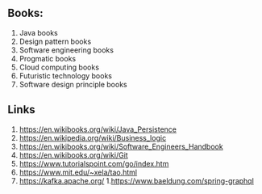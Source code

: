 ## Books:
1. Java books
2. Design pattern books
3. Software engineering books
4. Progmatic books
5. Cloud computing books
6. Futuristic technology books
7. Software design principle books

## Links
1. https://en.wikibooks.org/wiki/Java_Persistence
1. https://en.wikipedia.org/wiki/Business_logic
1. https://en.wikibooks.org/wiki/Software_Engineers_Handbook
1. https://en.wikibooks.org/wiki/Git
1. https://www.tutorialspoint.com/go/index.htm
1. https://www.mit.edu/~xela/tao.html
1. https://kafka.apache.org/
1.https://www.baeldung.com/spring-graphql
